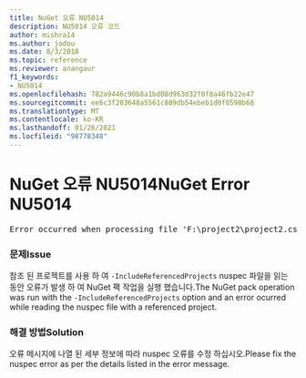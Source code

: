 ```yaml
---
title: NuGet 오류 NU5014
description: NU5014 오류 코드
author: mishra14
ms.author: jodou
ms.date: 8/3/2018
ms.topic: reference
ms.reviewer: anangaur
f1_keywords:
- NU5014
ms.openlocfilehash: 782a9446c90b8a1bd08d963d32f0f8a46fb22e47
ms.sourcegitcommit: ee6c3f203648a5561c809db54ebeb1d0f0598b68
ms.translationtype: MT
ms.contentlocale: ko-KR
ms.lasthandoff: 01/26/2021
ms.locfileid: "98778348"
---
```

# <a name="nuget-error-nu5014"></a><span data-ttu-id="da400-103">NuGet 오류 NU5014</span><span class="sxs-lookup"><span data-stu-id="da400-103">NuGet Error NU5014</span></span>
<pre>Error occurred when processing file 'F:\project2\project2.csproj': The 'id' start tag on line 4 position 10 does not match the end tag of 'ids'. Line 4, position 20.</pre>

### <a name="issue"></a><span data-ttu-id="da400-104">문제</span><span class="sxs-lookup"><span data-stu-id="da400-104">Issue</span></span>

<span data-ttu-id="da400-105">참조 된 프로젝트를 사용 하 여 `-IncludeReferencedProjects` nuspec 파일을 읽는 동안 오류가 발생 하 여 NuGet 팩 작업을 실행 했습니다.</span><span class="sxs-lookup"><span data-stu-id="da400-105">The NuGet pack operation was run with the `-IncludeReferencedProjects` option and an error ocurred while reading the nuspec file with a referenced project.</span></span>


### <a name="solution"></a><span data-ttu-id="da400-106">해결 방법</span><span class="sxs-lookup"><span data-stu-id="da400-106">Solution</span></span>

<span data-ttu-id="da400-107">오류 메시지에 나열 된 세부 정보에 따라 nuspec 오류를 수정 하십시오.</span><span class="sxs-lookup"><span data-stu-id="da400-107">Please fix the nuspec error as per the details listed in the error message.</span></span>


